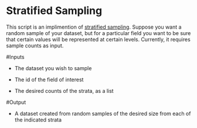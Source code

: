 # Stratified Sampling

This script is an implimention of [stratified sampling](https://en.wikipedia.org/wiki/Stratified_sampling). Suppose you
want a random sample of your dataset, but for a particular field you
want to be sure that certain values will be represented at certain
levels. Currently, it requires sample counts as input.

#Inputs

-  The dataset you wish to sample

- The id of the field of interest

- The desired counts of the strata, as a list

#Output

- A dataset created from random samples of the desired size from each
  of the indicated strata

